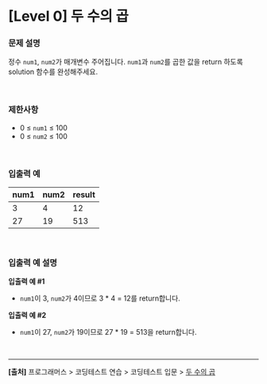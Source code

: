 # [Level 0] 두 수의 곱

### 문제 설명
정수 `num1`, `num2`가 매개변수 주어집니다. `num1`과 `num2`를 곱한 값을 return 하도록 solution 함수를 완성해주세요.

<br>

### 제한사항
* 0 ≤ `num1` ≤ 100
* 0 ≤ `num2` ≤ 100

<br>

### 입출력 예
|num1|num2|result|
|---|---|---|
|3|4|12|
|27|19|513|

<br>

### 입출력 예 설명
**입출력 예 #1**
* `num1`이 3, `num2`가 4이므로 3 * 4 = 12를 return합니다.

**입출력 예 #2**
* `num1`이 27, `num2`가 19이므로 27 * 19 = 513을 return합니다.

<br>

---

**[출처]** 프로그래머스 > 코딩테스트 연습 > 코딩테스트 입문 > [두 수의 곱](https://school.programmers.co.kr/learn/courses/30/lessons/120804)
